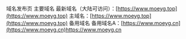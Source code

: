 域名发布页
主要域名
最新域名（大陆可访问）：[https://www.moeyg.top](https://www.moeyg.top)
主域名：[https://www.moeyg.top](https://www.moeyg.top)
备用域名
备用域名A：[https://www.moeyg.cn](https://www.moeyg.cn)https://www.moeyg.cn
